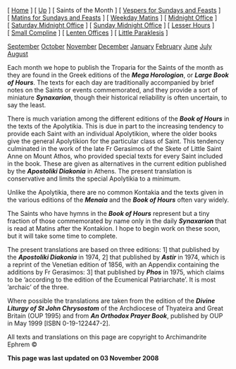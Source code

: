 \[ [Home](index.md) \] \[ [Up](horologion.md) \] \[ Saints of the Month \] \[ [Vespers for Sundays and Feasts](vespers.md) \] \[ [Matins for Sundays and Feasts](mat-sun.md) \] \[ [Weekday Matins](weekday_matins.md) \] \[ [Midnight Office](midnight_office.md) \] \[ [Saturday Midnight Office](saturday_midnight_office.md) \] \[ [Sunday Midnight Office](sunday_midnight_office.md) \] \[ [Lesser Hours](lesser_hours.md) \] \[ [Small Compline](small_compline.md) \] \[ [Lenten Offices](lenten_offices.md) \] \[ [Little Paraklesis](lit-parak.md) \]

[September](septembe.md)
[October](october.md)
[November](november.md)
[December](december.md)
[January](january.md)
[February](feb.md)
[June](june.md)
[July](july.md)
[August](august.md)

Each month we hope to publish the Troparia for the Saints of the month as they are found in the Greek editions of the ***Mega Horologion***, or ***Large Book of Hours***. The texts for each day are traditionally accompanied by brief notes on the Saints or events commemorated, and they provide a sort of miniature ***Synaxarion***, though their historical reliability is often uncertain, to say the least.

There is much variation among the different editions of the ***Book of Hours*** in the texts of the Apolytikia. This is due in part to the increasing tendency to provide each Saint with an individual Apolytikion, where the older books give the general Apolytikion for the particular class of Saint. This tendency culminated in the work of the late Fr Gerasimos of the Skete of Little Saint Anne on Mount Athos, who provided special texts for every Saint included in the book. These are given as alternatives in the current edition published by the ***Apostoliki Diakonia*** in Athens. The present translation is conservative and limits the special Apolytikia to a minimum.

Unlike the Apolytikia, there are no common Kontakia and the texts given in the various editions of the ***Menaia*** and the ***Book of Hours*** often vary widely.

The Saints who have hymns in the ***Book of Hours*** represent but a tiny fraction of those commemorated by name only in the daily ***Synaxarion*** that is read at Matins after the Kontakion. I hope to begin work on these soon, but it will take some time to complete.

The present translations are based on three editions: 1\] that published by the ***Apostoliki Diakonia*** in 1974, 2\] that published by ***Astir*** in 1974, which is a reprint of the Venetian edition of 1856, with an Appendix containing the additions by Fr Gerasimos: 3\] that published by ***Phos*** in 1975, which claims to be ’according to the edition of the Ecumenical Patriarchate’. It is most ’archaic’ of the three.

Where possible the translations are taken from the edition of the *****Divine Liturgy of St John Chrysostom***** of the Archdiocese of Thyateira and Great Britain (OUP 1995) and from *****An Orthodox Prayer Book*****, published by OUP in May 1999 \[ISBN 0-19-122447-2\].

All texts and translations on this page are copyright to
Archimandrite Ephrem ©

**This page was last updated on 03 November 2008**
